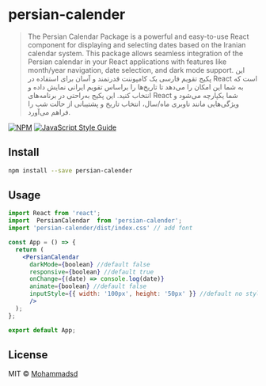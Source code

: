 # persian-calender

> The Persian Calendar Package is a powerful and easy-to-use React component for displaying and selecting dates based on the Iranian  calendar system. This package allows seamless integration of the Persian calendar in your React applications with features like month/year navigation, date selection, and dark mode support. این پکیج تقویم فارسی یک کامپوننت قدرتمند و آسان برای استفاده در React است که به شما این امکان را می‌دهد تا تاریخ‌ها را براساس تقویم ایرانی  نمایش داده و انتخاب کنید. این پکیج به‌راحتی در برنامه‌های React شما یکپارچه می‌شود و ویژگی‌هایی مانند ناوبری ماه/سال، انتخاب تاریخ و پشتیبانی از حالت شب را فراهم می‌آورد.

[![NPM](https://img.shields.io/npm/v/persian-calender.svg)](https://www.npmjs.com/package/persian-calender) [![JavaScript Style Guide](https://img.shields.io/badge/code_style-standard-brightgreen.svg)](https://standardjs.com)

## Install

```bash
npm install --save persian-calender
```

## Usage

```jsx
import React from 'react';
import  PersianCalendar  from 'persian-calender';
import 'persian-calender/dist/index.css' // add font

const App = () => {
  return (
    <PersianCalendar
      darkMode={boolean} //default false
      responsive={boolean} //default true
      onChange={(date) => console.log(date)} 
      animate={boolean} //default false 
      inputStyle={{ width: '100px', height: '50px' }} //default no style
      />
  );
};

export default App;

```

## License

MIT © [Mohammadsd](https://github.com/Mohammadsd1386)
